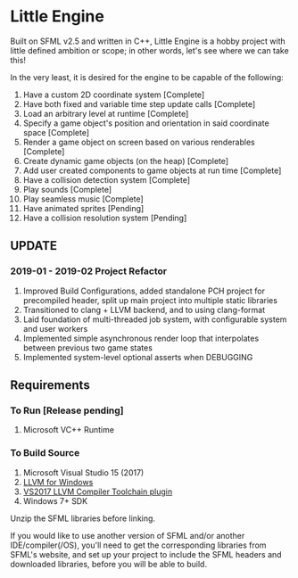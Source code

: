 # Little Engine

Built on SFML v2.5 and written in C++, Little Engine is a hobby project with little defined ambition or scope; in other words, let's see where we can take this! 

In the very least, it is desired for the engine to be capable of the following:
1. Have a custom 2D coordinate system [Complete]
1. Have both fixed and variable time step update calls [Complete]
1. Load an arbitrary level at runtime [Complete]
1. Specify a game object's position and orientation in said coordinate space [Complete]
1. Render a game object on screen based on various renderables [Complete]
1. Create dynamic game objects (on the heap) [Complete]
1. Add user created components to game objects at run time [Complete]
1. Have a collision detection system [Complete]
1. Play sounds [Complete]
1. Play seamless music [Complete]
1. Have animated sprites [Pending]
1. Have a collision resolution system [Pending]

## UPDATE
### 2019-01 - 2019-02 Project Refactor
1. Improved Build Configurations, added standalone PCH project for precompiled header, split up main project into multiple static libraries
1. Transitioned to clang + LLVM backend, and to using clang-format
1. Laid foundation of multi-threaded job system, with configurable system and user workers
1. Implemented simple asynchronous render loop that interpolates between previous two game states
1. Implemented system-level optional asserts when DEBUGGING

## Requirements

### To Run [Release pending]
1. Microsoft VC++ Runtime

### To Build Source
1. Microsoft Visual Studio 15 (2017)
1. [LLVM for Windows](http://releases.llvm.org/download.html)
1. [VS2017 LLVM Compiler Toolchain plugin](https://marketplace.visualstudio.com/items?itemName=LLVMExtensions.llvm-toolchain)
1. Windows 7+ SDK

Unzip the SFML libraries before linking.

If you would like to use another version of SFML and/or another IDE/compiler(/OS), you'll need to get the corresponding libraries from SFML's website, and set up your project to include the SFML headers and downloaded libraries, before you will be able to build.
